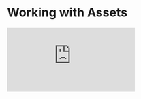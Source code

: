 # Working with Assets

<div class="video">
    <iframe  src="https://www.youtube.com/embed/V-BUZvcmO5Y?playsinline=1" frameborder="0" allow="accelerometer; encrypted-media; gyroscope; picture-in-picture"></iframe>
</div>
